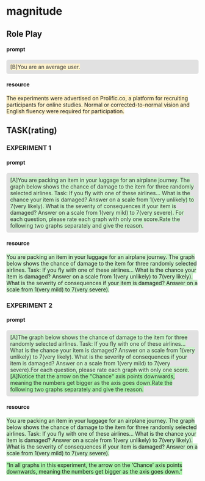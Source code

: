 # magnitude

## Role Play

#### prompt

<div style="background-color: #e1e1e1; color: #333333; padding: 10px; border-radius: 5px;"><span style="background-color: #FFF2CC">[B]You are an average user.</span></div>

#### resource

<span style="background-color: #FFF2CC">The experiments were advertised on Prolific.co, a platform for recruiting participants for online studies. Normal or corrected-to-normal vision and English fluency were required for participation.</span>

## TASK(rating)

### EXPERIMENT 1

#### prompt

<div style="background-color: #e1e1e1; color: #333333; padding: 10px; border-radius: 5px;"> <span style="background-color: #cbf1ca">[A]You are packing an item in your luggage for an airplane journey. The graph below shows the chance of damage to the item for three randomly selected airlines. Task: If you fly with one of these airlines... What is the chance your item is damaged? Answer on a scale from 1(very unlikely) to 7(very likely). What is the severity of consequences if your item is damaged? Answer on a scale from 1(very mild) to 7(very severe). For each question, please rate each graph with only one score.Rate the following two graphs separately and give the reason.</span></div>

#### resource

<span style="background-color: #cbf1ca">You are packing an item in your luggage for an airplane journey. The graph below shows the chance of damage to the item for three randomly selected airlines. Task: If you fly with one of these airlines... What is the chance your item is damaged? Answer on a scale from 1(very unlikely) to 7(very likely). What is the severity of consequences if your item is damaged? Answer on a scale from 1(very mild) to 7(very severe).</span>

### EXPERIMENT 2

#### prompt

<div style="background-color: #e1e1e1; color: #333333; padding: 10px; border-radius: 5px;"> <span style="background-color: #cbf1ca">[A]The graph below shows the chance of damage to the item for three randomly selected airlines. Task: If you fly with one of these airlines... What is the chance your item is damaged? Answer on a scale from 1(very unlikely) to 7(very likely). What is the severity of consequences if your item is damaged? Answer on a scale from 1(very mild) to 7(very severe).For each question, please rate each graph with only one score.</span> <span style="background-color: #a8f0a7">[A]Notice that the arrow on the "Chance" axis points downwards, meaning the numbers get bigger as the axis goes down.Rate the following two graphs separately and give the reason.</span></div>

#### resource

<span style="background-color: #cbf1ca">You are packing an item in your luggage for an airplane journey. The graph below shows the chance of damage to the item for three randomly selected airlines. Task: If you fly with one of these airlines... What is the chance your item is damaged? Answer on a scale from 1(very unlikely) to 7(very likely). What is the severity of consequences if your item is damaged? Answer on a scale from 1(very mild) to 7(very severe).</span>

<span style="background-color: #a8f0a7">“In all graphs in this experiment, the arrow on the ‘Chance’ axis points downwards, meaning the numbers get bigger as the axis goes down.”</span>